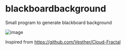 # blackboardbackground
Small program to generate blackboard background

![image](https://user-images.githubusercontent.com/43071857/185948924-cad846f1-0fa5-48a4-9cb2-feb0a9ffd2c5.png)



Inspired from https://github.com/Vesther/Cloud-Fractal
